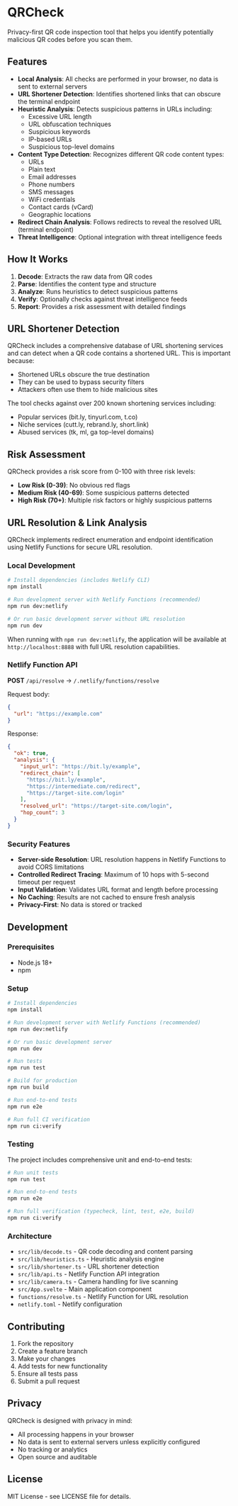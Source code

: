 # QRCheck

Privacy-first QR code inspection tool that helps you identify potentially malicious QR codes before you scan them.

## Features

- **Local Analysis**: All checks are performed in your browser, no data is sent to external servers
- **URL Shortener Detection**: Identifies shortened links that can obscure the terminal endpoint
- **Heuristic Analysis**: Detects suspicious patterns in URLs including:
  - Excessive URL length
  - URL obfuscation techniques
  - Suspicious keywords
  - IP-based URLs
  - Suspicious top-level domains
- **Content Type Detection**: Recognizes different QR code content types:
  - URLs
  - Plain text
  - Email addresses
  - Phone numbers
  - SMS messages
  - WiFi credentials
  - Contact cards (vCard)
  - Geographic locations
- **Redirect Chain Analysis**: Follows redirects to reveal the resolved URL (terminal endpoint)
- **Threat Intelligence**: Optional integration with threat intelligence feeds

## How It Works

1. **Decode**: Extracts the raw data from QR codes
2. **Parse**: Identifies the content type and structure
3. **Analyze**: Runs heuristics to detect suspicious patterns
4. **Verify**: Optionally checks against threat intelligence feeds
5. **Report**: Provides a risk assessment with detailed findings

## URL Shortener Detection

QRCheck includes a comprehensive database of URL shortening services and can detect when a QR code contains a shortened URL. This is important because:

- Shortened URLs obscure the true destination
- They can be used to bypass security filters
- Attackers often use them to hide malicious sites

The tool checks against over 200 known shortening services including:
- Popular services (bit.ly, tinyurl.com, t.co)
- Niche services (cutt.ly, rebrand.ly, short.link)
- Abused services (tk, ml, ga top-level domains)

## Risk Assessment

QRCheck provides a risk score from 0-100 with three risk levels:

- **Low Risk (0-39)**: No obvious red flags
- **Medium Risk (40-69)**: Some suspicious patterns detected
- **High Risk (70+)**: Multiple risk factors or highly suspicious patterns

## URL Resolution & Link Analysis

QRCheck implements redirect enumeration and endpoint identification using Netlify Functions for secure URL resolution.

### Local Development

```bash
# Install dependencies (includes Netlify CLI)
npm install

# Run development server with Netlify Functions (recommended)
npm run dev:netlify

# Or run basic development server without URL resolution
npm run dev
```

When running with `npm run dev:netlify`, the application will be available at `http://localhost:8888` with full URL resolution capabilities.

### Netlify Function API

**POST** `/api/resolve` → `/.netlify/functions/resolve`

Request body:
```json
{
  "url": "https://example.com"
}
```

Response:
```json
{
  "ok": true,
  "analysis": {
    "input_url": "https://bit.ly/example",
    "redirect_chain": [
      "https://bit.ly/example",
      "https://intermediate.com/redirect",
      "https://target-site.com/login"
    ],
    "resolved_url": "https://target-site.com/login",
    "hop_count": 3
  }
}
```

### Security Features

- **Server-side Resolution**: URL resolution happens in Netlify Functions to avoid CORS limitations
- **Controlled Redirect Tracing**: Maximum of 10 hops with 5-second timeout per request
- **Input Validation**: Validates URL format and length before processing
- **No Caching**: Results are not cached to ensure fresh analysis
- **Privacy-First**: No data is stored or tracked

## Development

### Prerequisites

- Node.js 18+
- npm

### Setup

```bash
# Install dependencies
npm install

# Run development server with Netlify Functions (recommended)
npm run dev:netlify

# Or run basic development server
npm run dev

# Run tests
npm run test

# Build for production
npm run build

# Run end-to-end tests
npm run e2e

# Run full CI verification
npm run ci:verify
```

### Testing

The project includes comprehensive unit and end-to-end tests:

```bash
# Run unit tests
npm run test

# Run end-to-end tests
npm run e2e

# Run full verification (typecheck, lint, test, e2e, build)
npm run ci:verify
```

### Architecture

- `src/lib/decode.ts` - QR code decoding and content parsing
- `src/lib/heuristics.ts` - Heuristic analysis engine
- `src/lib/shortener.ts` - URL shortener detection
- `src/lib/api.ts` - Netlify Function API integration
- `src/lib/camera.ts` - Camera handling for live scanning
- `src/App.svelte` - Main application component
- `functions/resolve.ts` - Netlify Function for URL resolution
- `netlify.toml` - Netlify configuration

## Contributing

1. Fork the repository
2. Create a feature branch
3. Make your changes
4. Add tests for new functionality
5. Ensure all tests pass
6. Submit a pull request

## Privacy

QRCheck is designed with privacy in mind:

- All processing happens in your browser
- No data is sent to external servers unless explicitly configured
- No tracking or analytics
- Open source and auditable

## License

MIT License - see LICENSE file for details.